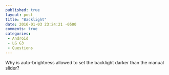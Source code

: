 ```yaml
---
published: true
layout: post
title: "Backlight"
date: 2016-01-03 23:24:21 -0500
comments: true
categories:
 - Android
 - LG G3
 - Questions
---
```


Why is auto-brightness allowed to set the backlight darker than the manual slider?